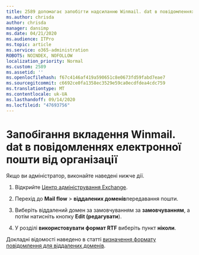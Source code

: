 ```yaml
---
title: 2589 допомагає запобігти надсиланню Winmail. dat в повідомленнях електронної пошти з організації
ms.author: chrisda
author: chrisda
manager: dansimp
ms.date: 04/21/2020
ms.audience: ITPro
ms.topic: article
ms.service: o365-administration
ROBOTS: NOINDEX, NOFOLLOW
localization_priority: Normal
ms.custom: 2589
ms.assetid: ''
ms.openlocfilehash: f67c4146af419a590651c8e0673fd59fabd7eae7
ms.sourcegitcommit: c6692ce0fa1358ec3529e59ca0ecdfdea4cdc759
ms.translationtype: MT
ms.contentlocale: uk-UA
ms.lasthandoff: 09/14/2020
ms.locfileid: "47693756"
---
```

# <a name="help-prevent-winmaildat-attachments-in-email-messages-from-your-organization"></a>Запобігання вкладення Winmail. dat в повідомленнях електронної пошти від організації

Якщо ви адміністратор, виконайте наведені нижче дії.

1. Відкрийте [Центр адміністрування Exchange](https://outlook.office365.com/ecp/).

2. Перехід до **Mail flow**  >  **віддалених доменів**передавання пошти.

3. Виберіть віддалений домен за замовчуванням за **замовчуванням**, а потім натисніть кнопку **Edit (редагувати**).

4. У розділі **використовувати формат RTF** виберіть пункт **ніколи**.

Докладні відомості наведено в статті [визначення формату повідомлення для віддалених доменів](https://docs.microsoft.com/Exchange/mail-flow-best-practices/remote-domains/remote-domains#specifying-message-format).
